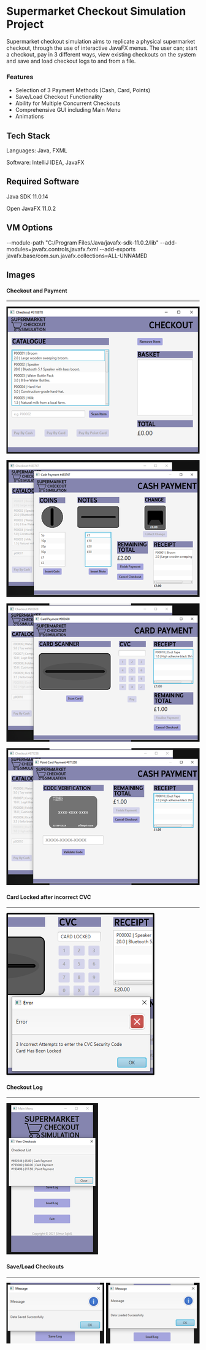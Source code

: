 Supermarket Checkout Simulation Project
=============

Supermarket checkout simulation aims to replicate a physical supermarket checkout, through the use of interactive JavaFX menus. The user can; start a checkout, pay in 3 different ways, view existing checkouts on the system and save and load checkout logs to and from a file.

### Features
- Selection of 3 Payment Methods (Cash, Card, Points)
- Save/Load Checkout Functionality
- Ability for Multiple Concurrent Checkouts
- Comprehensive GUI including Main Menu
- Animations

## Tech Stack

Languages: Java, FXML

Software: IntelliJ IDEA, JavaFX

Required Software
-------
Java SDK 11.0.14

Open JavaFX 11.0.2


VM Options
-------
--module-path "C:/Program Files/Java/javafx-sdk-11.0.2/lib" --add-modules=javafx.controls,javafx.fxml --add-exports javafx.base/com.sun.javafx.collections=ALL-UNNAMED

## Images

#### Checkout and Payment
-------

![MindMatters App Screenshot](Images/i1_Checkout.png)

![MindMatters App Screenshot](Images/i2_Cash_Payment.png)

![MindMatters App Screenshot](Images/i3_Card_Payment.png)

![MindMatters App Screenshot](Images/i4_Point_Payment.png)

#### Card Locked after incorrect CVC
-------
![MindMatters App Screenshot](Images/i5_Card_Lock.png)

#### Checkout Log
-------
![MindMatters App Screenshot](Images/i6_Checkout_Log.png)

#### Save/Load Checkouts
-------
![MindMatters App Screenshot](Images/i7_Checkout_Saving_and_Loading.png)
